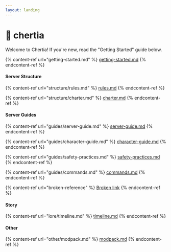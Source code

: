 ```yaml
---
layout: landing
---
```


# 🌈 chertia

Welcome to Chertia! If you're new, read the "Getting Started" guide below.

{% content-ref url="getting-started.md" %}
[getting-started.md](getting-started.md)
{% endcontent-ref %}

#### Server Structure

{% content-ref url="structure/rules.md" %}
[rules.md](structure/rules.md)
{% endcontent-ref %}

{% content-ref url="structure/charter.md" %}
[charter.md](structure/charter.md)
{% endcontent-ref %}

#### Server Guides

{% content-ref url="guides/server-guide.md" %}
[server-guide.md](guides/server-guide.md)
{% endcontent-ref %}

{% content-ref url="guides/character-guide.md" %}
[character-guide.md](guides/character-guide.md)
{% endcontent-ref %}

{% content-ref url="guides/safety-practices.md" %}
[safety-practices.md](guides/safety-practices.md)
{% endcontent-ref %}

{% content-ref url="guides/commands.md" %}
[commands.md](guides/commands.md)
{% endcontent-ref %}

{% content-ref url="broken-reference" %}
[Broken link](broken-reference)
{% endcontent-ref %}

#### Story

{% content-ref url="lore/timeline.md" %}
[timeline.md](lore/timeline.md)
{% endcontent-ref %}

#### Other

{% content-ref url="other/modpack.md" %}
[modpack.md](other/modpack.md)
{% endcontent-ref %}
